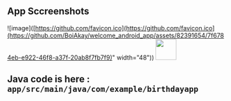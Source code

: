 
## App Sccreenshots



![image]([https://github.com/favicon.ico](https://github.com/favicon.ico](https://github.com/BoiAkay/welcome_android_app/assets/82391654/7f6784eb-e922-46f8-a37f-20ab8f7fb7f9)" width="48"))
<img src="[https://github.com/favicon.ico](https://github.com/BoiAkay/welcome_android_app/assets/82391654/7f6784eb-e922-46f8-a37f-20ab8f7fb7f9)" width="48">
## Java code is here : `app/src/main/java/com/example/birthdayapp`
